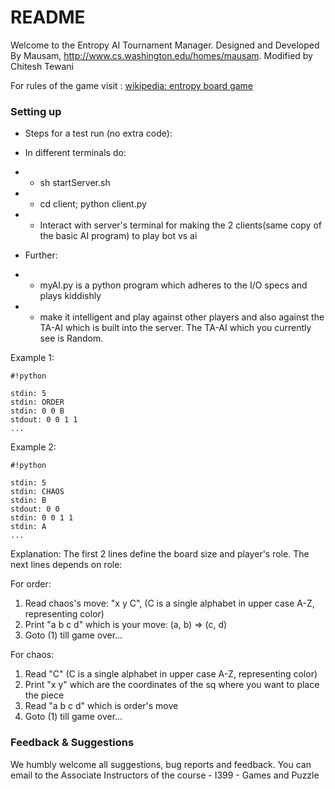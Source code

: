 # README #

Welcome to the Entropy AI Tournament Manager. Designed and Developed By Mausam, http://www.cs.washington.edu/homes/mausam. Modified by Chitesh Tewani

For rules of the game visit : [wikipedia: entropy board game](https://en.wikipedia.org/wiki/Entropy_(1977_board_game))

### Setting up ###

* Steps for a test run (no extra code):
* In different terminals do:
* * sh startServer.sh
* * cd client; python client.py
* * Interact with server's terminal for making the 2 clients(same copy of the basic AI program) to play bot vs ai

* Further:
* * myAI.py is a python program which adheres to the I/O specs and plays kiddishly
* * make it intelligent and play against other players and also against the TA-AI which is built into the server. The TA-AI which you currently see is Random.


Example 1:

```
#!python

stdin: 5
stdin: ORDER
stdin: 0 0 B
stdout: 0 0 1 1 
...

```

Example 2:

```
#!python

stdin: 5
stdin: CHAOS
stdin: B
stdout: 0 0
stdin: 0 0 1 1
stdin: A 
...

```

Explanation:
The first 2 lines define the board size and player's role.
The next lines depends on role:

For order:

1. Read chaos's move: "x y C", (C is a single alphabet in upper case A-Z, representing color)
1. Print "a b c d" which is your move: (a, b) => (c, d)
1. Goto (1) till game over...

For chaos: 

1. Read "C" (C is a single alphabet in upper case A-Z, representing color)
1. Print "x y" which are the coordinates of the sq where you want to place the piece
1. Read "a b c d" which is order's move
1. Goto (1) till game over...


### Feedback & Suggestions ###
We humbly welcome all suggestions, bug reports and feedback. You can email to the Associate Instructors of the course - I399 - Games and Puzzle
